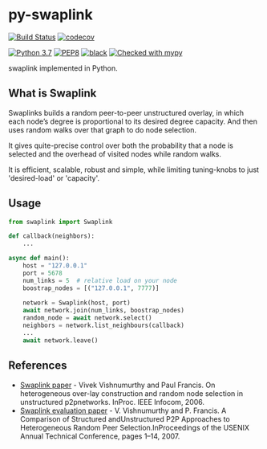 # py-swaplink
[![Build Status](https://travis-ci.com/aratz-lasa/py-swaplink.svg?branch=master)](https://travis-ci.com/aratz-lasa/py-swaplink)
[![codecov](https://codecov.io/gh/aratz-lasa/py-swaplink/branch/master/graph/badge.svg)](https://codecov.io/gh/aratz-lasa/py-swaplink)

[![Python 3.7](https://img.shields.io/badge/python-3.7-blue.svg)](https://www.python.org/downloads/release/python-370/)
[![PEP8](https://img.shields.io/badge/code%20style-pep8-orange.svg)](https://www.python.org/dev/peps/pep-0008/)
[![black](https://img.shields.io/badge/code%20style-black-000000.svg)](https://github.com/psf/black)
[![Checked with mypy](http://www.mypy-lang.org/static/mypy_badge.svg)](http://mypy-lang.org/)

swaplink implemented in Python.

## What is Swaplink
Swaplinks builds a random peer-to-peer unstructured overlay, in which each node’s degree is proportional to its desired degree capacity. And then uses random walks over that graph to do node selection. 

It gives quite-precise control over both the probability that a node is selected and the overhead of visited nodes while random walks.

It is efficient, scalable, robust and simple, while limiting tuning-knobs to just 'desired-load' or 'capacity'.

## Usage
```python
from swaplink import Swaplink

def callback(neighbors):
    ...

async def main():
    host = "127.0.0.1"
    port = 5678
    num_links = 5  # relative load on your node
    boostrap_nodes = [("127.0.0.1", 7777)]
    
    network = Swaplink(host, port)
    await network.join(num_links, boostrap_nodes)
    random_node = await network.select()
    neighbors = network.list_neighbours(callback)
    ...
    await network.leave()
```

## References
* [Swaplink paper](http://citeseerx.ist.psu.edu/viewdoc/summary?doi=10.1.1.365.9926) - Vivek Vishnumurthy and Paul Francis. On heterogeneous over-lay construction and random node selection in unstructured p2pnetworks. InProc. IEEE Infocom, 2006.
* [Swaplink evaluation paper](https://www.usenix.org/event/usenix07/tech/full_papers/vishnumurthy/vishnumurthy.pdf) - V. Vishnumurthy and P. Francis.  A Comparison of Structured andUnstructured P2P Approaches to Heterogeneous Random Peer Selection.InProceedings of the USENIX Annual Technical Conference, pages 1–14, 2007. 




